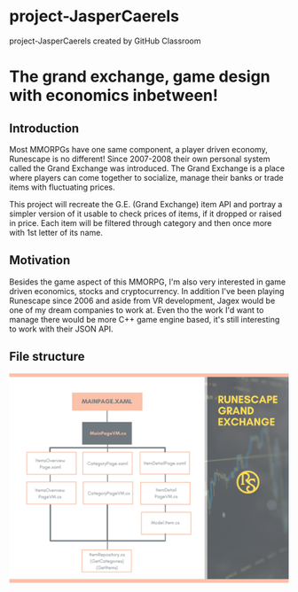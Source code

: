 # project-JasperCaerels
project-JasperCaerels created by GitHub Classroom

# The grand exchange, game design with economics inbetween!
## Introduction
Most MMORPGs have one same component, a player driven economy, Runescape is no different!
Since 2007-2008 their own personal system called the Grand Exchange was introduced.
The Grand Exchange is a place where players can come together to socialize,
manage their banks or trade items with fluctuating prices.

This project will recreate the G.E. (Grand Exchange) item API and portray a simpler version of it usable to check
prices of items, if it dropped or raised in price. Each item will be filtered through category and then once more with 1st letter of its name.

## Motivation
Besides the game aspect of this MMORPG, I'm also very interested in game driven economics, stocks and cryptocurrency.
In addition I've been playing Runescape since 2006 and aside from VR development, Jagex would be one of my dream companies to work at.
Even tho the work I'd want to manage there would be more C++ game engine based, it's still interesting to  work with their JSON API.


## File structure
![Image of my MVVM scheme](https://raw.githubusercontent.com/HowestDAE/project-JasperCaerels/main/Scheme/Runescape_GE.png?token=APE2NB2GTYAUETX4NPSVRGLARVNXY)
